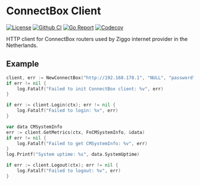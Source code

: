 # ConnectBox Client

[![License](http://img.shields.io/badge/license-MIT-green.svg?style=flat)](https://raw.githubusercontent.com/tetafro/connectbox/master/LICENSE)
[![Github CI](https://img.shields.io/github/actions/workflow/status/tetafro/connectbox/push.yml)](https://github.com/tetafro/connectbox/actions)
[![Go Report](https://goreportcard.com/badge/github.com/tetafro/connectbox)](https://goreportcard.com/report/github.com/tetafro/connectbox)
[![Codecov](https://codecov.io/gh/tetafro/connectbox/branch/master/graph/badge.svg)](https://codecov.io/gh/tetafro/connectbox)

HTTP client for ConnectBox routers used by Ziggo internet provider in the
Netherlands.

## Example

```go
client, err := NewConnectBox("http://192.168.178.1", "NULL", "password")
if err != nil {
    log.Fatalf("Failed to init ConnectBox client: %v", err)
}

if err := client.Login(ctx); err != nil {
    log.Fatalf("Failed to login: %v", err)
}

var data CMSystemInfo
err := client.GetMetrics(ctx, FnCMSystemInfo, &data)
if err != nil {
    log.Fatalf("Failed to get CMSystemInfo: %v", err)
}
log.Printf("System uptime: %s", data.SystemUptime)

if err := client.Logout(ctx); err != nil {
    log.Fatalf("Failed to logout: %v", err)
}
```
